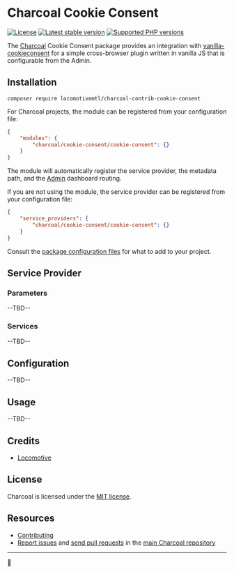 Charcoal Cookie Consent
=======================

[![License][badge-license]](./LICENSE)
[![Latest stable version][badge-version]](https://packagist.org/packages/locomotivemtl/charcoal-contrib-cookie-consent)
[![Supported PHP versions][badge-php]](./composer.json)

The [Charcoal][charcoal/charcoal] Cookie Consent package provides
an integration with [vanilla-cookieconsent] for a simple cross-browser
plugin written in vanilla JS that is configurable from the Admin.

## Installation

```shell
composer require locomotivemtl/charcoal-contrib-cookie-consent
```

For Charcoal projects, the module can be registered from your configuration file:

```json
{
    "modules": {
        "charcoal/cookie-consent/cookie-consent": {}
    }
}
```

The module will automatically register the service provider, the metadata path,
and the [Admin][charcoal/admin] dashboard routing.

If you are not using the module, the service provider can be registered
from your configuration file:

```json
{
    "service_providers": {
        "charcoal/cookie-consent/cookie-consent": {}
    }
}
```

Consult the [package configuration files](./config) for what to add to your project.

## Service Provider

### Parameters

--TBD--

### Services

--TBD--

## Configuration

--TBD--

## Usage

--TBD--

## Credits

* [Locomotive](https://locomotive.ca/)

## License

Charcoal is licensed under the [MIT license](./LICENSE).

## Resources

* [Contributing](./CONTRIBUTING.md)
* [Report issues](https://github.com/locomotivemtl/charcoal-contrib-cookie-consent/issues) and
  [send pull requests](https://github.com/locomotivemtl/charcoal-contrib-cookie-consent/pulls)
  in the [main Charcoal repository](https://github.com/charcoalphp/charcoal)

---

🚂

[charcoal/admin]:        https://github.com/charcoalphp/admin
[charcoal/charcoal]:     https://github.com/charcoalphp/charcoal
[vanilla-cookieconsent]: https://github.com/orestbida/cookieconsent

[badge-license]:         https://img.shields.io/packagist/l/locomotivemtl/charcoal-contrib-cookie-consent.svg?style=flat-square
[badge-php]:             https://img.shields.io/packagist/php-v/locomotivemtl/charcoal-contrib-cookie-consent?style=flat-square&logo=php
[badge-version]:         https://img.shields.io/packagist/v/locomotivemtl/charcoal-contrib-cookie-consent.svg?style=flat-square&logo=packagist
